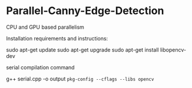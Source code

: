 # Parallel-Canny-Edge-Detection
CPU and GPU based parallelism 


Installation requirements and instructions:

sudo apt-get update
sudo apt-get upgrade
sudo apt-get install libopencv-dev


serial compilation command

g++ serial.cpp -o output `pkg-config --cflags --libs opencv` 
